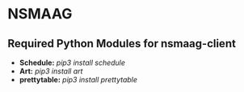 # NSMAAG
## Required Python Modules for nsmaag-client
- **Schedule:** *pip3 install schedule*
- **Art:** *pip3 install art*
- **prettytable:** *pip3 install prettytable*


